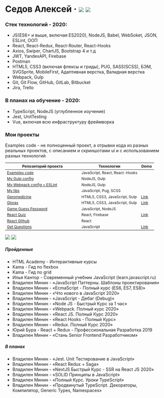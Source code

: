 # Седов Алексей &middot; [![](https://img.shields.io/badge/resume-hh-red)](https://nn.hh.ru/resume/e72f9a98ff06c827240039ed1f735943735256) [![](https://img.shields.io/badge/-telegram-0088cc)](https://t.me/aleks_rap)

### Стек технологий - 2020:
- JS(ES6+ и выше, включая ES2020), NodeJS, Babel, WebSoket, JSON, ESLint, ООП
- React, React-Redux, React-Router, React-Hooks
- Axios, Swiper, ChartJS, Bootstrap 4 и т.д
- JWT, YandexAPI, Firebase
- Postman
- HTML5, CSS3 (включая флексы и гриды), PUG, SASS(SCSS), БЭМ, SVGSprite, MobileFirst, Адаптивная верстка, Валидная верстка
- Webpack, Gulp
- Git, Git Flow, GitHub, GitLab, Bitbucket
- Jira, Trello


### В планах на обучение - 2020:
- TypeScript, NodeJS (углубленное изучение)
- Jest, UnitTesting
- Vue, включая всю инфраструктуру фреймворка


### Мои проекты

Examples code - не полноценный проект, а отрывки кода из разных реальных проектов, с описанием и скриншотами ui и с использованием разных технологий

<div class="w3-responsive">
    <table style="font-size: 12px" width="100%" class="w3-table-all notranslate" id="myTable">
        <thead>
            <tr class="w3-white">
                <th width="50%">Репозиторий проекта</th>
                <th width="40%">Технологии</th>
                <th width="10%">Demo</th>
            </tr>
        </thead>
        <tbody>
            <tr>
                <td><a href="https://github.com/AleksRap/examples-code">Examples code</a></td>
                <td>JavaScript, React, React-Hooks</td>
                <td></td>
            </tr>
            <tr>
                <td><a href="https://github.com/AleksRap/my-gulp">My Gulp config</a></td>
                <td>NodeJS, Gulp</td>
                <td></td>
            </tr>
            <tr>
                <td><a href="https://github.com/AleksRap/my-webpack">My Webpack config + ESLint</a></td>
                <td>NodeJS, Gulp</td>
                <td></td>
            </tr>
            <tr>
                <td><a href="https://github.com/AleksRap/my-libs">My libs</a></td>
                <td>JavaScript, Pug, SCSS</td>
                <td></td>
            </tr>
            <tr>
                <td><a href="https://github.com/AleksRap/geromedicine">Geromedicine</a></td>
                <td>HTML5, CSS3, JavaScript, Gulp</td>
                <td><a href="https://aleksrap.github.io/projects/geromedicine/index.html">Link</a></td>
            </tr>
            <tr>
                <td><a href="https://github.com/AleksRap/glorax">Glorax</a></td>
                <td>HTML5, CSS3, JavaScript, Gulp</td>
                <td><a href="https://aleksrap.github.io/projects/glorax/index.html">Link</a></td>
            </tr>
            <tr>
                <td><a href="https://github.com/AleksRap/game-guess-password">Game Guess Password</a></td>
                <td>JavaScript, NodeJS</td>
                <td></td>
            </tr>
            <tr>
                <td><a href="https://github.com/AleksRap/react-quiz">React Quiz</a></td>
                <td>React, Firebase</td>
                <td><a href="https://react-quiz-e6514.firebaseapp.com/">Link</a></td>
            </tr>
            <tr>
                <td><a href="https://github.com/AleksRap/react-github">React Github</a></td>
                <td>React</td>
                <td></td>
            </tr>
            <tr>
                <td><a href="https://github.com/AleksRap/get-questions">Get Questions</a></td>
                <td>JavaScript</td>
                <td><a href="https://podcast-app-aleksrap.firebaseapp.com/">Link</a></td>
            </tr>
        </tbody>
    </table>
</div>


![](https://img.shields.io/badge/-%D0%9A%D0%9D%D0%98%D0%93%D0%98-%23088A08) ![](https://img.shields.io/badge/-%D0%9E%D0%9D%D0%9B%D0%90%D0%99%D0%9D%20%D0%9A%D0%A3%D0%A0%D0%A1%D0%AB-%23FF00BF)

##### Пройденные
- HTML Academy - Интерактивные курсы
- Kama - Гид по flexbox
- Kama - Гид по grid
- Илья Кантор - Современный учебник JavaScript (learn.javascript.ru)
- Владилен Минин - «JavaScript Паттерны. Шаблоны проектирования»
- Владилен Минин - «EcmaScript - Полный курс (ES6, ES7, ES8)»
- Владилен Минин - «Что нового в JavaScript 2020»
- Владилен Минин - «JavaScript - Дебаг (Debug)»
- Владилен Минин - «Node JS - Быстрый Курс за 1 час»
- Владилен Минин - «Webpack. Полный курс 2020»
- Владилен Минин - «React JS. Полный Курс 2020»
- Владилен Минин - «React Hooks - Полный Курс»
- Владилен Минин - «Redux. Полный Курс 2020»
- Юрий Бура - React + Redux - Профессиональная Разработка 2019
- Владилен Минин - «Стань Senior Frontend Разработчиком»

##### В планах
- Владилен Минин - «Jest. Unit Тестирование в JavaScript»
- Владилен Минин - «React Redux + Saga»
- Владилен Минин - «NextJS Быстрый Курс - SSR на React JS 2020»
- Владилен Минин - «SOLID Принципы в JavaScript»
- Владилен Минин - «Полный Курс. Уроки TypeScript»
- Владилен Минин - «Продвинутый TypeScript. Декораторы, Компилятор, Generic Types, Namespaces»
